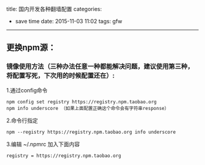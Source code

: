 title: 国内开发各种翻墙配置
categories:
  - save time
date: 2015-11-03 11:02
tags: gfw
---

## 更换npm源：

### 镜像使用方法（三种办法任意一种都能解决问题，建议使用第三种，将配置写死，下次用的时候配置还在）:

1.通过config命令

    npm config set registry https://registry.npm.taobao.org 
    npm info underscore （如果上面配置正确这个命令会有字符串response）
    
2.命令行指定

    npm --registry https://registry.npm.taobao.org info underscore 
    
3.编辑 ~/.npmrc 加入下面内容

    registry = https://registry.npm.taobao.org